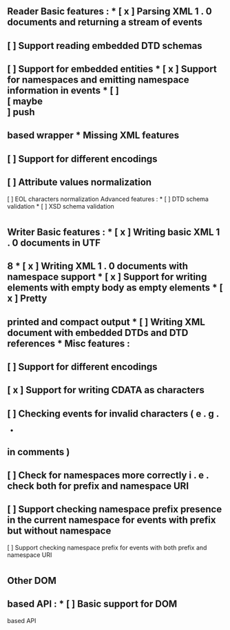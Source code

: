 #
Reader
Basic
features
:
*
[
x
]
Parsing
XML
1
.
0
documents
and
returning
a
stream
of
events
-
[
]
Support
reading
embedded
DTD
schemas
-
[
]
Support
for
embedded
entities
*
[
x
]
Support
for
namespaces
and
emitting
namespace
information
in
events
*
[
]
\
[
maybe
\
]
push
-
based
wrapper
*
Missing
XML
features
-
[
]
Support
for
different
encodings
-
[
]
Attribute
values
normalization
-
[
]
EOL
characters
normalization
Advanced
features
:
*
[
]
DTD
schema
validation
*
[
]
XSD
schema
validation
#
Writer
Basic
features
:
*
[
x
]
Writing
basic
XML
1
.
0
documents
in
UTF
-
8
*
[
x
]
Writing
XML
1
.
0
documents
with
namespace
support
*
[
x
]
Support
for
writing
elements
with
empty
body
as
empty
elements
*
[
x
]
Pretty
-
printed
and
compact
output
*
[
]
Writing
XML
document
with
embedded
DTDs
and
DTD
references
*
Misc
features
:
-
[
]
Support
for
different
encodings
-
[
x
]
Support
for
writing
CDATA
as
characters
-
[
]
Checking
events
for
invalid
characters
(
e
.
g
.
-
-
in
comments
)
-
[
]
Check
for
namespaces
more
correctly
i
.
e
.
check
both
for
prefix
and
namespace
URI
-
[
]
Support
checking
namespace
prefix
presence
in
the
current
namespace
for
events
with
prefix
but
without
namespace
-
[
]
Support
checking
namespace
prefix
for
events
with
both
prefix
and
namespace
URI
#
Other
DOM
-
based
API
:
*
[
]
Basic
support
for
DOM
-
based
API
